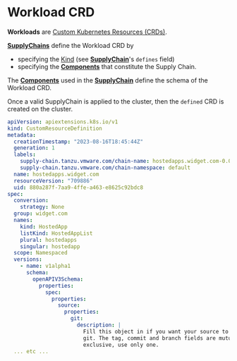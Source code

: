 # Workload CRD

**Workloads** are [Custom Kubernetes Resources (CRDs)][CRD]. 

[**SupplyChains**] define the Workload CRD by 
* specifying the [Kind] (see [**SupplyChain**]'s `defines` field) 
* specifying the [**Components**] that constitute the Supply Chain. 

The [**Components**] used in the [**SupplyChain**] define the schema of the Workload CRD.

Once a valid SupplyChain is applied to the cluster, then the `defined` CRD is created on the cluster.

```yaml
apiVersion: apiextensions.k8s.io/v1
kind: CustomResourceDefinition
metadata:
  creationTimestamp: "2023-08-16T18:45:44Z"
  generation: 1
  labels:
    supply-chain.tanzu.vmware.com/chain-name: hostedapps.widget.com-0.0.1
    supply-chain.tanzu.vmware.com/chain-namespace: default
  name: hostedapps.widget.com
  resourceVersion: "709886"
  uid: 880a287f-7aa9-4ffe-a463-e8625c92bdc8
spec:
  conversion:
    strategy: None
  group: widget.com
  names:
    kind: HostedApp
    listKind: HostedAppList
    plural: hostedapps
    singular: hostedapp
  scope: Namespaced
  versions:
    - name: v1alpha1
      schema:
        openAPIV3Schema:
          properties:
            spec:
              properties:
                source:
                  properties:
                    git:
                      description: |
                        Fill this object in if you want your source to come from 
                        git. The tag, commit and branch fields are mutually 
                        exclusive, use only one.
  ... etc ...
```


[**SupplyChain**]: ./supplychain.hbs.md
[**SupplyChains**]: ./supplychain.hbs.md
[**Workload**]: ./workload.hbs.md
[**Component**]: ./component.hbs.md
[**Components**]: ./component.hbs.md
[**WorkloadRun**]: ./workloadrun.hbs.md
[CRD]: https://kubernetes.io/docs/concepts/extend-kubernetes/api-extension/custom-resources/ "Kubernetes Custom Resource documentation"
[Kind]: https://kubernetes.io/docs/concepts/overview/working-with-objects/ "Kebernetes documentation for Objects"
